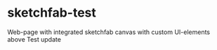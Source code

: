 # sketchfab-test
Web-page with integrated sketchfab canvas with custom UI-elements above
Test update